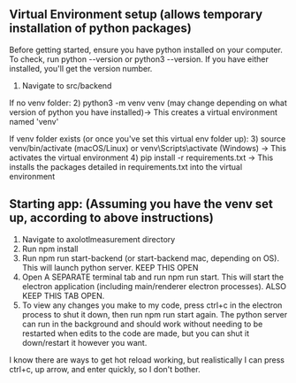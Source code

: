 ## Virtual Environment setup (allows temporary installation of python packages)

Before getting started, ensure you have python installed on your computer.
To check, run python --version or python3 --version. If you have either installed, you'll get the version number.

1) Navigate to src/backend

If no venv folder:
2) python3 -m venv venv (may change depending on what version of python you have installed)-> This creates a virtual environment named 'venv'

If venv folder exists (or once you've set this virtual env folder up):
3) source venv/bin/activate (macOS/Linux) or venv\Scripts\activate (Windows) -> This activates the virtual environment
4) pip install -r requirements.txt -> This installs the packages detailed in requirements.txt into the virtual environment

## Starting app: (Assuming you have the venv set up, according to above instructions)

1) Navigate to axolotlmeasurement directory
2) Run npm install
3) Run npm run start-backend (or start-backend mac, depending on OS). This will launch python server. KEEP THIS OPEN
4) Open A SEPARATE terminal tab and run npm run start. This will start the electron application (including main/renderer electron processes). ALSO KEEP THIS TAB OPEN.
5) To view any changes you make to my code, press ctrl+c in the electron process to shut it down, then run npm run start again. The python server can run in the background and should work without needing to be restarted when edits to the code are made, but you can shut it down/restart it however you want.

I know there are ways to get hot reload working, but realistically I can press ctrl+c, up arrow, and enter quickly, so I don't bother.

